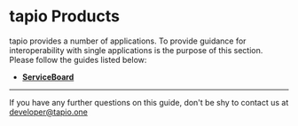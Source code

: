 # tapio Products

tapio provides a number of applications. To provide guidance for interoperability with single applications is the purpose of this section. Please follow the guides listed below:

* [**ServiceBoard**](./service-board)

____

If you have any further questions on this guide, don't be shy to contact us at [developer@tapio.one](mailto:developer@tapio.one)
